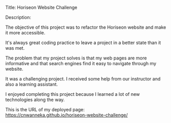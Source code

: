 Title: Horiseon Website Challenge

Description:

The objective of this project was to refactor the Horiseon website and make it more accessible.

It's always great coding practice to leave a project in a better state than it was met.

The problem that my project solves is that my web pages are more informative and that search engines find it easy to navigate through my website.

It was a challenging project. I received some help from our instructor and also a learning assistant.

I enjoyed completing this project because I learned a lot of new technologies along the way.

This is the URL of my deployed page: https://cnwanneka.github.io/horiseon-website-challenge/
